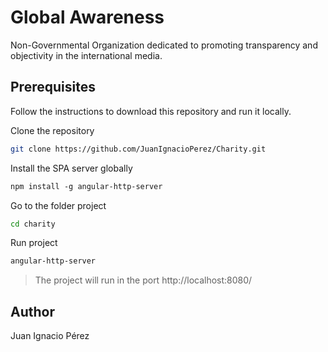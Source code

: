 # Global Awareness

Non-Governmental Organization dedicated to promoting
transparency and objectivity in the international media. 

## Prerequisites
Follow the instructions to download this repository and run it locally.

Clone the repository
```bash
git clone https://github.com/JuanIgnacioPerez/Charity.git
```

Install the SPA server globally
```css
npm install -g angular-http-server
```

Go to the folder project
```bash
cd charity
```

Run project
```css
angular-http-server
```

> The project will run in the port  http://localhost:8080/


## Author
Juan Ignacio Pérez